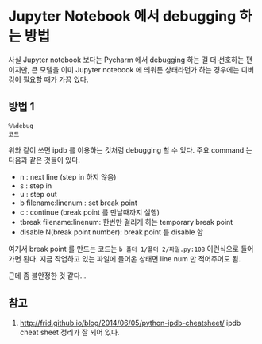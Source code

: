 # Jupyter Notebook 에서 debugging 하는 방법
사실 Jupyter notebook 보다는 Pycharm 에서 debugging 하는 걸 더 선호하는 편이지만, 큰 모델을 이미 Jupyter notebook 에 띄워둔 상태라던가 하는 경우에는 디버깅이 필요할 때가 가끔 있다.

## 방법 1
```
%%debug
코드
```

위와 같이 쓰면 ipdb 를 이용하는 것처럼 debugging 할 수 있다. 주요 command 는 다음과 같은 것들이 있다. 
- n : next line (step in 하지 않음)
- s : step in
- u : step out
- b filename:linenum : set break point
- c : continue (break point 를 만날때까지 실행)
- tbreak filename:linenum: 한번만 걸리게 하는 temporary break point
- disable N(break point number): break point 를 disable 함

여기서 break point 를 만드는 코드는 ```b 폴더 1/폴더 2/파일.py:108``` 이런식으로 들어가면 된다. 지금 작업하고 있는 파일에 들어온 상태면 line num 만 적어주어도 됨.

근데 좀 불안정한 것 같다...

## 참고
1. http://frid.github.io/blog/2014/06/05/python-ipdb-cheatsheet/ ipdb cheat sheet 정리가 잘 되어 있다.
